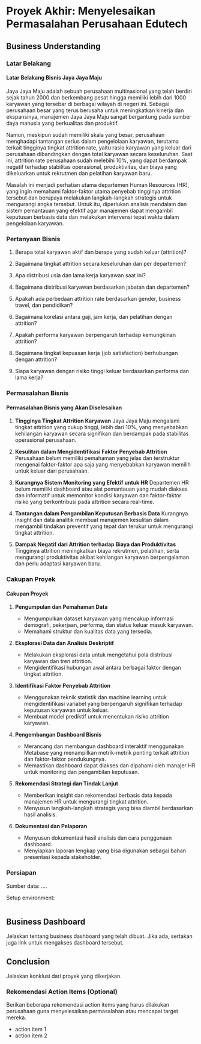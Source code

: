 # Proyek Akhir: Menyelesaikan Permasalahan Perusahaan Edutech

## Business Understanding

### Latar Belakang 

#### Latar Belakang Bisnis Jaya Jaya Maju

Jaya Jaya Maju adalah sebuah perusahaan multinasional yang telah berdiri sejak tahun 2000 dan berkembang pesat hingga memiliki lebih dari 1000 karyawan yang tersebar di berbagai wilayah di negeri ini. Sebagai perusahaan besar yang terus berusaha untuk meningkatkan kinerja dan ekspansinya, manajemen Jaya Jaya Maju sangat bergantung pada sumber daya manusia yang berkualitas dan produktif.

Namun, meskipun sudah memiliki skala yang besar, perusahaan menghadapi tantangan serius dalam pengelolaan karyawan, terutama terkait tingginya tingkat attrition rate, yaitu rasio karyawan yang keluar dari perusahaan dibandingkan dengan total karyawan secara keseluruhan. Saat ini, attrition rate perusahaan sudah melebihi 10%, yang dapat berdampak negatif terhadap stabilitas operasional, produktivitas, dan biaya yang dikeluarkan untuk rekrutmen dan pelatihan karyawan baru.

Masalah ini menjadi perhatian utama departemen Human Resources (HR), yang ingin memahami faktor-faktor utama penyebab tingginya attrition tersebut dan berupaya melakukan langkah-langkah strategis untuk mengurangi angka tersebut. Untuk itu, diperlukan analisis mendalam dan sistem pemantauan yang efektif agar manajemen dapat mengambil keputusan berbasis data dan melakukan intervensi tepat waktu dalam pengelolaan karyawan.


### Pertanyaan Bisnis

1. Berapa total karyawan aktif dan berapa yang sudah keluar (attrition)?

2. Bagaimana tingkat attrition secara keseluruhan dan per departemen?

3. Apa distribusi usia dan lama kerja karyawan saat ini?

4. Bagaimana distribusi karyawan berdasarkan jabatan dan departemen?

5. Apakah ada perbedaan attrition rate berdasarkan gender, business travel, dan pendidikan?

6. Bagaimana korelasi antara gaji, jam kerja, dan pelatihan dengan attrition?

7. Apakah performa karyawan berpengaruh terhadap kemungkinan attrition?

8. Bagaimana tingkat kepuasan kerja (job satisfaction) berhubungan dengan attrition?

9. Siapa karyawan dengan risiko tinggi keluar berdasarkan performa dan lama kerja?

### Permasalahan Bisnis

#### Permasalahan Bisnis yang Akan Diselesaikan

1. **Tingginya Tingkat Attrition Karyawan**
   Jaya Jaya Maju mengalami tingkat attrition yang cukup tinggi, lebih dari 10%, yang menyebabkan kehilangan karyawan secara signifikan dan berdampak pada stabilitas operasional perusahaan.

2. **Kesulitan dalam Mengidentifikasi Faktor Penyebab Attrition**
   Perusahaan belum memiliki pemahaman yang jelas dan terstruktur mengenai faktor-faktor apa saja yang menyebabkan karyawan memilih untuk keluar dari perusahaan.

3. **Kurangnya Sistem Monitoring yang Efektif untuk HR**
   Departemen HR belum memiliki dashboard atau alat pemantauan yang mudah diakses dan informatif untuk memonitor kondisi karyawan dan faktor-faktor risiko yang berkontribusi pada attrition secara real-time.

4. **Tantangan dalam Pengambilan Keputusan Berbasis Data**
   Kurangnya insight dan data analitik membuat manajemen kesulitan dalam mengambil tindakan preventif yang tepat dan terukur untuk mengurangi tingkat attrition.

5. **Dampak Negatif dari Attrition terhadap Biaya dan Produktivitas**
   Tingginya attrition meningkatkan biaya rekrutmen, pelatihan, serta mengurangi produktivitas akibat kehilangan karyawan berpengalaman dan perlu adaptasi karyawan baru.


### Cakupan Proyek

#### Cakupan Proyek

1. **Pengumpulan dan Pemahaman Data**

   * Mengumpulkan dataset karyawan yang mencakup informasi demografi, pekerjaan, performa, dan status keluar masuk karyawan.
   * Memahami struktur dan kualitas data yang tersedia.

2. **Eksplorasi Data dan Analisis Deskriptif**

   * Melakukan eksplorasi data untuk mengetahui pola distribusi karyawan dan tren attrition.
   * Mengidentifikasi hubungan awal antara berbagai faktor dengan tingkat attrition.

3. **Identifikasi Faktor Penyebab Attrition**

   * Menggunakan teknik statistik dan machine learning untuk mengidentifikasi variabel yang berpengaruh signifikan terhadap keputusan karyawan untuk keluar.
   * Membuat model prediktif untuk menentukan risiko attrition karyawan.

4. **Pengembangan Dashboard Bisnis**

   * Merancang dan membangun dashboard interaktif menggunakan Metabase yang menampilkan metrik-metrik penting terkait attrition dan faktor-faktor pendukungnya.
   * Memastikan dashboard dapat diakses dan dipahami oleh manajer HR untuk monitoring dan pengambilan keputusan.

5. **Rekomendasi Strategi dan Tindak Lanjut**

   * Memberikan insight dan rekomendasi berbasis data kepada manajemen HR untuk mengurangi tingkat attrition.
   * Menyusun langkah-langkah strategis yang bisa diambil berdasarkan hasil analisis.

6. **Dokumentasi dan Pelaporan**

   * Menyusun dokumentasi hasil analisis dan cara penggunaan dashboard.
   * Menyiapkan laporan lengkap yang bisa digunakan sebagai bahan presentasi kepada stakeholder.


### Persiapan

Sumber data: ....

Setup environment:

```

```

## Business Dashboard

Jelaskan tentang business dashboard yang telah dibuat. Jika ada, sertakan juga link untuk mengakses dashboard tersebut.

## Conclusion

Jelaskan konklusi dari proyek yang dikerjakan.

### Rekomendasi Action Items (Optional)

Berikan beberapa rekomendasi action items yang harus dilakukan perusahaan guna menyelesaikan permasalahan atau mencapai target mereka.

- action item 1
- action item 2
